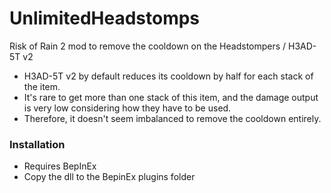 # UnlimitedHeadstomps

Risk of Rain 2 mod to remove the cooldown on the Headstompers / H3AD-5T v2

 - H3AD-5T v2 by default reduces its cooldown by half for each stack of the item.
 - It's rare to get more than one stack of this item, and the damage output is very low considering how they have to be used.
 - Therefore, it doesn't seem imbalanced to remove the cooldown entirely.


### Installation

- Requires BepInEx
- Copy the dll to the BepinEx plugins folder
